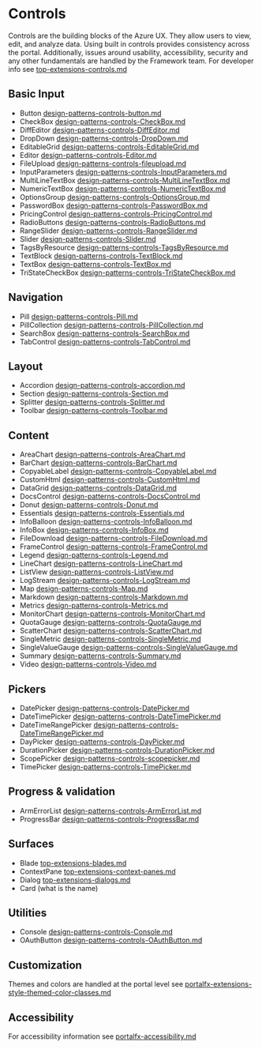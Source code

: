 ﻿# Controls
Controls are the building blocks of the Azure UX. They allow users to view, edit, and analyze data. Using built in controls provides consistency across the portal.  Additionally, issues around usability, accessibility, security and any other fundamentals are handled by the Framework team.  For developer info see [top-extensions-controls.md](top-extensions-controls.md) 


## Basic Input

* Button [design-patterns-controls-button.md](design-patterns-controls-button.md)
* CheckBox [design-patterns-controls-CheckBox.md](design-patterns-controls-CheckBox.md)
* DiffEditor [design-patterns-controls-DiffEditor.md](design-patterns-controls-DiffEditor.md)
* DropDown [design-patterns-controls-DropDown.md](design-patterns-controls-DropDown.md)
* EditableGrid [design-patterns-controls-EditableGrid.md](design-patterns-controls-EditableGrid.md)
* Editor [design-patterns-controls-Editor.md](design-patterns-controls-Editor.md)
* FileUpload [design-patterns-controls-fileupload.md](design-patterns-controls-fileupload.md)
* InputParameters [design-patterns-controls-InputParameters.md](design-patterns-controls-InputParameters.md)
* MultiLineTextBox [design-patterns-controls-MultiLineTextBox.md](design-patterns-controls-MultiLineTextBox.md)
* NumericTextBox [design-patterns-controls-NumericTextBox.md](design-patterns-controls-NumericTextBox.md)
* OptionsGroup [design-patterns-controls-OptionsGroup.md](design-patterns-controls-OptionsGroup.md)
* PasswordBox [design-patterns-controls-PasswordBox.md](design-patterns-controls-PasswordBox.md)
* PricingControl [design-patterns-controls-PricingControl.md](design-patterns-controls-PricingControl.md)
* RadioButtons [design-patterns-controls-RadioButtons.md](design-patterns-controls-RadioButtons.md)
* RangeSlider [design-patterns-controls-RangeSlider.md](design-patterns-controls-RangeSlider.md)
* Slider [design-patterns-controls-Slider.md](design-patterns-controls-Slider.md)
* TagsByResource [design-patterns-controls-TagsByResource.md](design-patterns-controls-TagsByResource.md)
* TextBlock [design-patterns-controls-TextBlock.md](design-patterns-controls-TextBlock.md)
* TextBox [design-patterns-controls-TextBox.md](design-patterns-controls-TextBox.md)
* TriStateCheckBox [design-patterns-controls-TriStateCheckBox.md](design-patterns-controls-TriStateCheckBox.md)

## Navigation
* Pill [design-patterns-controls-Pill.md](design-patterns-controls-Pill.md)
* PillCollection [design-patterns-controls-PillCollection.md](design-patterns-controls-PillCollection.md)
* SearchBox [design-patterns-controls-SearchBox.md](design-patterns-controls-SearchBox.md)
* TabControl [design-patterns-controls-TabControl.md](design-patterns-controls-TabControl.md)

## Layout
* Accordion [design-patterns-controls-accordion.md](design-patterns-controls-accordion.md)
* Section [design-patterns-controls-Section.md](design-patterns-controls-Section.md)
* Splitter [design-patterns-controls-Splitter.md](design-patterns-controls-Splitter.md)
* Toolbar [design-patterns-controls-Toolbar.md](design-patterns-controls-Toolbar.md)

## Content
* AreaChart [design-patterns-controls-AreaChart.md](design-patterns-controls-AreaChart.md)
* BarChart [design-patterns-controls-BarChart.md](design-patterns-controls-BarChart.md)
* CopyableLabel [design-patterns-controls-CopyableLabel.md](design-patterns-controls-CopyableLabel.md)
* CustomHtml [design-patterns-controls-CustomHtml.md](design-patterns-controls-CustomHtml.md)
* DataGrid [design-patterns-controls-DataGrid.md](design-patterns-controls-DataGrid.md)
* DocsControl [design-patterns-controls-DocsControl.md](design-patterns-controls-DocsControl.md)
* Donut [design-patterns-controls-Donut.md](design-patterns-controls-Donut.md)
* Essentials [design-patterns-controls-Essentials.md](design-patterns-controls-Essentials.md)
* InfoBalloon [design-patterns-controls-InfoBalloon.md](design-patterns-controls-InfoBalloon.md)
* InfoBox [design-patterns-controls-InfoBox.md](design-patterns-controls-InfoBox.md)
* FileDownload [design-patterns-controls-FileDownload.md](design-patterns-controls-FileDownload.md)
* FrameControl [design-patterns-controls-FrameControl.md](design-patterns-controls-FrameControl.md)
* Legend [design-patterns-controls-Legend.md](design-patterns-controls-Legend.md)
* LineChart [design-patterns-controls-LineChart.md](design-patterns-controls-LineChart.md)
* ListView [design-patterns-controls-ListView.md](design-patterns-controls-ListView.md)
* LogStream [design-patterns-controls-LogStream.md](design-patterns-controls-LogStream.md)
* Map [design-patterns-controls-Map.md](design-patterns-controls-Map.md)
* Markdown [design-patterns-controls-Markdown.md](design-patterns-controls-Markdown.md)
* Metrics [design-patterns-controls-Metrics.md](design-patterns-controls-Metrics.md)
* MonitorChart [design-patterns-controls-MonitorChart.md](design-patterns-controls-MonitorChart.md)
* QuotaGauge [design-patterns-controls-QuotaGauge.md](design-patterns-controls-QuotaGauge.md)
* ScatterChart [design-patterns-controls-ScatterChart.md](design-patterns-controls-ScatterChart.md)
* SingleMetric [design-patterns-controls-SingleMetric.md](design-patterns-controls-SingleMetric.md)
* SingleValueGauge [design-patterns-controls-SingleValueGauge.md](design-patterns-controls-SingleValueGauge.md)
* Summary [design-patterns-controls-Summary.md](design-patterns-controls-Summary.md)
* Video [design-patterns-controls-Video.md](design-patterns-controls-Video.md)

## Pickers
* DatePicker [design-patterns-controls-DatePicker.md](design-patterns-controls-DatePicker.md)
* DateTimePicker [design-patterns-controls-DateTimePicker.md](design-patterns-controls-DateTimePicker.md)
* DateTimeRangePicker [design-patterns-controls-DateTimeRangePicker.md](design-patterns-controls-DateTimeRangePicker.md)
* DayPicker [design-patterns-controls-DayPicker.md](design-patterns-controls-DayPicker.md)
* DurationPicker [design-patterns-controls-DurationPicker.md](design-patterns-controls-DurationPicker.md)
* ScopePicker [design-patterns-controls-scopepicker.md](design-patterns-controls-scopepicker.md)
* TimePicker [design-patterns-controls-TimePicker.md](design-patterns-controls-TimePicker.md)

## Progress & validation
* ArmErrorList [design-patterns-controls-ArmErrorList.md](design-patterns-controls-ArmErrorList.md)
* ProgressBar [design-patterns-controls-ProgressBar.md](design-patterns-controls-ProgressBar.md)

## Surfaces
* Blade [top-extensions-blades.md](top-extensions-blades.md)
* ContextPane [top-extensions-context-panes.md](top-extensions-context-panes.md)
* Dialog [top-extensions-dialogs.md](top-extensions-dialogs.md)
* Card (what is the name) []()

## Utilities
* Console [design-patterns-controls-Console.md](design-patterns-controls-Console.md)
* OAuthButton [design-patterns-controls-OAuthButton.md](design-patterns-controls-OAuthButton.md)

## Customization
Themes and colors are handled at the portal level see [portalfx-extensions-style-themed-color-classes.md](portalfx-extensions-style-themed-color-classes.md)

## Accessibility
For accessibility information see [portalfx-accessibility.md](portalfx-accessibility.md)

